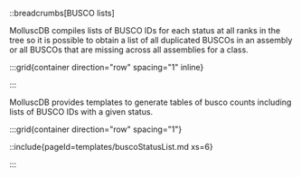::breadcrumbs[BUSCO lists]

MolluscDB compiles lists of BUSCO IDs for each status at all ranks in the tree so it is possible to obtain a list of all duplicated BUSCOs in an assembly or all BUSCOs that are missing across all assemblies for a class.

<!-- A plot of Eukaryota BUSCO count against assembly span for phyla with at least 10 assemblies in BoaT helps to highlight differences between lineages. The minimum count threshold filters out lower quality assemblies to focus on more complete genome representations. _All plots on BoaT are interactive, click on a phylum in the legend to highlight the associated points, click on the plot to search within a bin, or click the icon to the top right of the plot to expand the plot and view more options._ -->

:::grid{container direction="row" spacing="1" inline}

<!-- ```report
report: scatter
x: assembly_span AND length(eukaryota_odb10_complete)>=130
y: length(eukaryota_odb10_complete)
rank: species
cat: phylum[11]
includeEstimates: false
yOpts: 130;260;14
ratio: 2
scatterThreshold: -1
pointSize: 15
result: taxon
taxonomy: ncbi
xs: 12
``` -->

:::

MolluscDB provides templates to generate tables of busco counts including lists of BUSCO IDs with a given status.

:::grid{container direction="row" spacing="1"}

::include{pageId=templates/buscoStatusList.md xs=6}

:::
